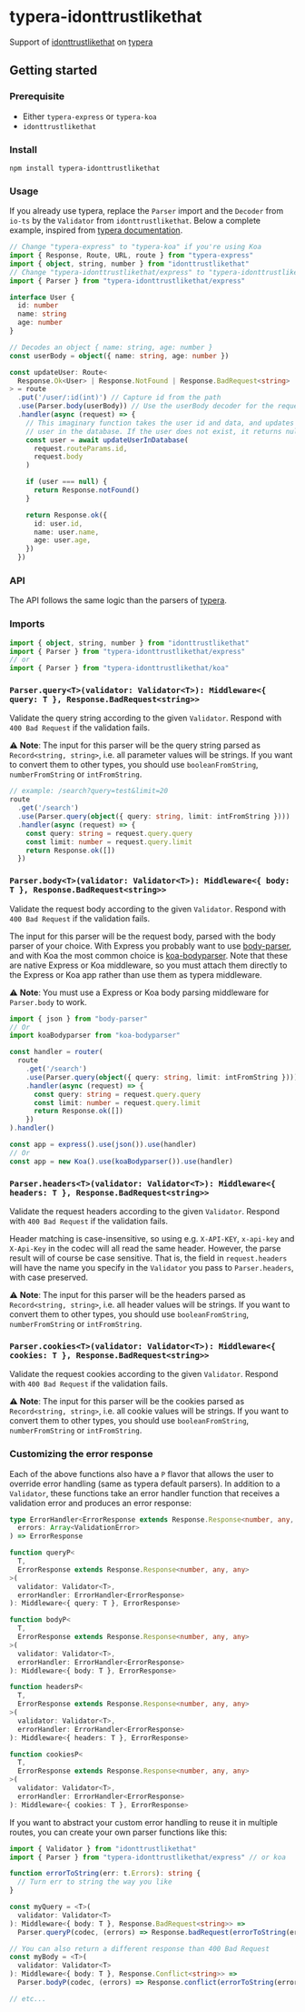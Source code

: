 # typera-idonttrustlikethat

Support of [idonttrustlikethat](https://github.com/AlexGalays/idonttrustlikethat) on [typera](https://github.com/akheron/typera)

## Getting started

### Prerequisite

- Either `typera-express` or `typera-koa`
- `idonttrustlikethat`

### Install

```
npm install typera-idonttrustlikethat
```

### Usage

If you already use typera, replace the `Parser` import and the `Decoder` from `io-ts` by the `Validator` from `idonttrustlikethat`.
Below a complete example, inspired from [typera documentation](https://github.com/akheron/typera#tutorial).

```typescript
// Change "typera-express" to "typera-koa" if you're using Koa
import { Response, Route, URL, route } from "typera-express"
import { object, string, number } from "idonttrustlikethat"
// Change "typera-idonttrustlikethat/express" to "typera-idonttrustlikethat/koa" if you're using Koa
import { Parser } from "typera-idonttrustlikethat/express"

interface User {
  id: number
  name: string
  age: number
}

// Decodes an object { name: string, age: number }
const userBody = object({ name: string, age: number })

const updateUser: Route<
  Response.Ok<User> | Response.NotFound | Response.BadRequest<string>
> = route
  .put('/user/:id(int)') // Capture id from the path
  .use(Parser.body(userBody)) // Use the userBody decoder for the request body
  .handler(async (request) => {
    // This imaginary function takes the user id and data, and updates the
    // user in the database. If the user does not exist, it returns null.
    const user = await updateUserInDatabase(
      request.routeParams.id,
      request.body
    )

    if (user === null) {
      return Response.notFound()
    }

    return Response.ok({
      id: user.id,
      name: user.name,
      age: user.age,
    })
  })
```

### API

The API follows the same logic than the parsers of [typera](https://github.com/akheron/typera#request-parsers).

### Imports

```typescript
import { object, string, number } from "idonttrustlikethat"
import { Parser } from "typera-idonttrustlikethat/express"
// or
import { Parser } from "typera-idonttrustlikethat/koa"
```

### `Parser.query<T>(validator: Validator<T>): Middleware<{ query: T }, Response.BadRequest<string>>`

Validate the query string according to the given `Validator`. Respond with `400 Bad Request` if the validation fails.

⚠️ **Note**: The input for this parser will be the query string parsed as `Record<string, string>`, i.e. all parameter values will be strings.
If you want to convert them to other types, you should use `booleanFromString`, `numberFromString` or `intFromString`.

```typescript
// example: /search?query=test&limit=20
route
  .get('/search')
  .use(Parser.query(object({ query: string, limit: intFromString })))
  .handler(async (request) => {
    const query: string = request.query.query
    const limit: number = request.query.limit
    return Response.ok([])
  })
```

### `Parser.body<T>(validator: Validator<T>): Middleware<{ body: T }, Response.BadRequest<string>>`

Validate the request body according to the given `Validator`. Respond with `400 Bad Request` if the validation fails.

The input for this parser will be the request body, parsed with the body parser of your choice.
With Express you probably want to use [body-parser](https://github.com/expressjs/body-parser), and with Koa the most common choice is [koa-bodyparser](https://github.com/koajs/bodyparser).
Note that these are native Express or Koa middleware, so you must attach them directly to the Express or Koa app rather than use them as typera middleware.

⚠️ **Note**: You must use a Express or Koa body parsing middleware for `Parser.body` to work.

```typescript
import { json } from "body-parser"
// Or
import koaBodyparser from "koa-bodyparser"

const handler = router(
  route
    .get('/search')
    .use(Parser.query(object({ query: string, limit: intFromString })))
    .handler(async (request) => {
      const query: string = request.query.query
      const limit: number = request.query.limit
      return Response.ok([])
    })
).handler()

const app = express().use(json()).use(handler)
// Or
const app = new Koa().use(koaBodyparser()).use(handler)
```

### `Parser.headers<T>(validator: Validator<T>): Middleware<{ headers: T }, Response.BadRequest<string>>`

Validate the request headers according to the given `Validator`. Respond with `400 Bad Request` if the validation fails.

Header matching is case-insensitive, so using e.g. `X-API-KEY`, `x-api-key` and `X-Api-Key` in the codec will all read the same header.
However, the parse result will of course be case sensitive.
That is, the field in `request.headers` will have the name you specify in the `Validator` you pass to `Parser.headers`, with case preserved.

⚠️ **Note**: The input for this parser will be the headers parsed as `Record<string, string>`, i.e. all header values will be strings.
If you want to convert them to other types, you should use `booleanFromString`, `numberFromString` or `intFromString`.

### `Parser.cookies<T>(validator: Validator<T>): Middleware<{ cookies: T }, Response.BadRequest<string>>`

Validate the request cookies according to the given `Validator`. Respond with `400 Bad Request` if the validation fails.

⚠️ **Note**: The input for this parser will be the cookies parsed as `Record<string, string>`, i.e. all cookie values will be strings.
If you want to convert them to other types, you should use `booleanFromString`, `numberFromString` or `intFromString`.

### Customizing the error response

Each of the above functions also have a `P` flavor that allows the user to override error handling (same as typera default parsers).
In addition to a `Validator`, these functions take an error handler function that receives a validation error and produces an error response:

```typescript
type ErrorHandler<ErrorResponse extends Response.Response<number, any, any>> = (
  errors: Array<ValidationError>
) => ErrorResponse

function queryP<
  T,
  ErrorResponse extends Response.Response<number, any, any>
>(
  validator: Validator<T>,
  errorHandler: ErrorHandler<ErrorResponse>
): Middleware<{ query: T }, ErrorResponse>

function bodyP<
  T,
  ErrorResponse extends Response.Response<number, any, any>
>(
  validator: Validator<T>,
  errorHandler: ErrorHandler<ErrorResponse>
): Middleware<{ body: T }, ErrorResponse>

function headersP<
  T,
  ErrorResponse extends Response.Response<number, any, any>
>(
  validator: Validator<T>,
  errorHandler: ErrorHandler<ErrorResponse>
): Middleware<{ headers: T }, ErrorResponse>

function cookiesP<
  T,
  ErrorResponse extends Response.Response<number, any, any>
>(
  validator: Validator<T>,
  errorHandler: ErrorHandler<ErrorResponse>
): Middleware<{ cookies: T }, ErrorResponse>
```

If you want to abstract your custom error handling to reuse it in multiple routes, you can create your own parser functions like this:

```typescript
import { Validator } from "idonttrustlikethat"
import { Parser } from "typera-idonttrustlikethat/express" // or koa

function errorToString(err: t.Errors): string {
  // Turn err to string the way you like
}

const myQuery = <T>(
  validator: Validator<T>
): Middleware<{ body: T }, Response.BadRequest<string>> =>
  Parser.queryP(codec, (errors) => Response.badRequest(errorToString(errors)))

// You can also return a different response than 400 Bad Request
const myBody = <T>(
  validator: Validator<T>
): Middleware<{ body: T }, Response.Conflict<string>> =>
  Parser.bodyP(codec, (errors) => Response.conflict(errorToString(errors)))

// etc...
```
